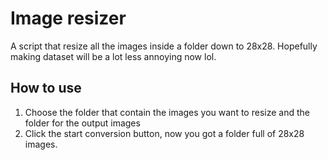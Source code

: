 # Image resizer
A script that resize all the images inside a folder down to 28x28.
Hopefully making dataset will be a lot less annoying now lol.

## How to use
1. Choose the folder that contain the images you want to resize and the folder for the output images
2. Click the start conversion button, now you got a folder full of 28x28 images.